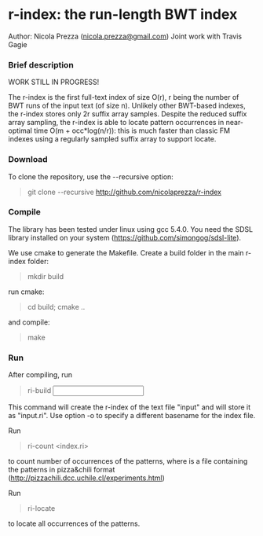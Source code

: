 r-index: the run-length BWT index
===============
Author: Nicola Prezza (nicola.prezza@gmail.com)
Joint work with Travis Gagie

### Brief description

WORK STILL IN PROGRESS!

The r-index is the first full-text index of size O(r), r being the number of BWT runs of the input text (of size n). Unlikely other BWT-based indexes, the r-index stores only 2r suffix array samples. Despite the reduced suffix array sampling, the r-index is able to locate pattern occurrences in near-optimal time O(m + occ*log(n/r)): this is much faster than classic FM indexes using a regularly sampled suffix array to support locate. 

### Download

To clone the repository, use the --recursive option:

> git clone --recursive http://github.com/nicolaprezza/r-index

### Compile

The library has been tested under linux using gcc 5.4.0. You need the SDSL library installed on your system (https://github.com/simongog/sdsl-lite).

We use cmake to generate the Makefile. Create a build folder in the main r-index folder:

> mkdir build

run cmake:

> cd build; cmake ..

and compile:

> make

### Run

After compiling, run 

>  ri-build <input>

This command will create the r-index of the text file "input" and will store it as "input.ri". Use option -o to specify a different basename for the index file. 

Run

> ri-count <index.ri> <patterns>

to count number of occurrences of the patterns, where <patterns> is a file containing the patterns in pizza&chili format (http://pizzachili.dcc.uchile.cl/experiments.html)

Run

> ri-locate <index> <patterns>

to locate all occurrences of the patterns.
